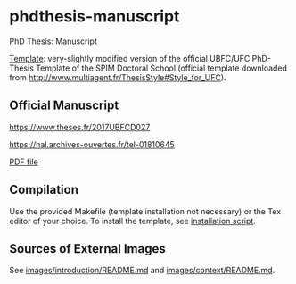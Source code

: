 # phdthesis-manuscript

PhD Thesis: Manuscript

[Template](template/): very-slightly modified version of the official UBFC/UFC PhD-Thesis Template of the SPIM Doctoral School (official template downloaded from http://www.multiagent.fr/ThesisStyle#Style_for_UFC).

## Official Manuscript

https://www.theses.fr/2017UBFCD027

https://hal.archives-ouvertes.fr/tel-01810645

[PDF file](pdf-versions/official-thesis_A_NAZ_Andre_2017.pdf)

## Compilation

Use the provided Makefile (template installation not necessary) or the Tex editor of your choice. To install the template, see [installation script](scripts/install-template.sh).

## Sources of External Images

See [images/introduction/README.md](images/introduction/README.md) and [images/context/README.md](images/context/README.md).
